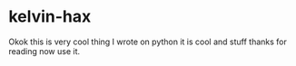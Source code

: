 # kelvin-hax

Okok this is very cool thing I wrote on python it is cool and stuff thanks for reading now use it.
